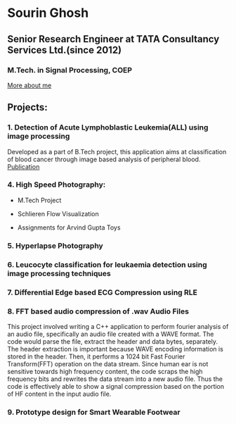 # Sourin Ghosh
## Senior Research Engineer at TATA Consultancy Services Ltd.(since 2012)
### M.Tech. in Signal Processing, COEP
[More about me](aboutme.md)

## Projects:
### 1. Detection of Acute Lymphoblastic Leukemia(ALL) using image processing
Developed as a part of B.Tech project, this application aims at classification of blood cancer through image based analysis of peripheral blood.
[Publication](http://ieeexplore.ieee.org/document/7087834/)

### 4. High Speed Photography:
- M.Tech Project

- Schlieren Flow Visualization
- Assignments for Arvind Gupta Toys

### 5. Hyperlapse Photography

### 6. Leucocyte classification for leukaemia detection using image processing techniques

### 7. Differential Edge based ECG Compression using RLE

### 8. FFT based audio compression of .wav Audio Files
This project involved writing a C++ application to perform fourier analysis of an audio file, specifically an audio file created with a WAVE format. The code would parse the file, extract the header and data bytes, separately. The header extraction is important because WAVE encoding information is stored in the header. Then, it performs a 1024 bit Fast Fourier Transform(FFT) operation on the data stream. Since human ear is not sensitive towards high frequency content, the code scraps the high frequency bits and rewrites the data stream into a new audio file. Thus the code is effectively able to show a signal compression based on the portion of HF content in the input audio file.

### 9. Prototype design for Smart Wearable Footwear





